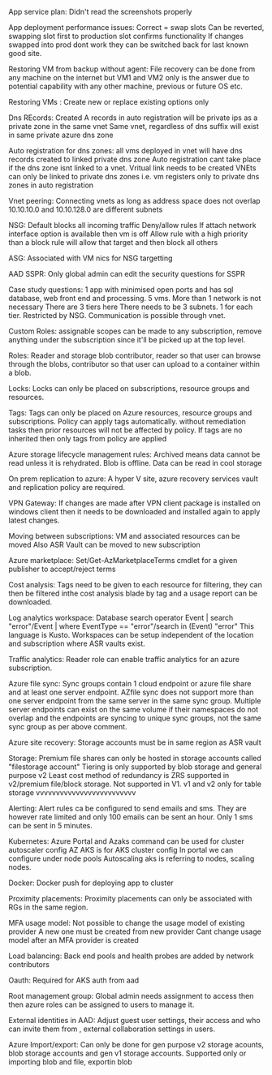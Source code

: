 
App service plan:
Didn't read the screenshots properly

App deployment performance issues:
Correct = swap slots
Can be reverted, swapping slot first to production slot confirms functionality
If changes swapped into prod dont work they can be switched back for last known good site.

Restoring VM from backup without agent:
File recovery can be done from any machine on the internet but VM1 and VM2 only is the answer due to potential capability with any other machine, previous or future OS etc.

Restoring VMs :
Create new or replace existing options only

Dns REcords: 
Created A records in auto registration will be private ips as a private zone in the same vnet
Same vnet, regardless of dns suffix will exist in same private azure dns zone

Auto registration for dns zones: 
all vms deployed in vnet will have dns records created to linked private dns zone
Auto registration cant take place if the dns zone isnt linked to a vnet. Vritual link needs to be created
	VNEts can only be linked to private dns zones
	i.e. vm registers only to private dns zones in auto registration

Vnet peering:
Connecting vnets as long as address space does not overlap
10.10.10.0 and 10.10.128.0 are different subnets

NSG:
Default blocks all incoming traffic
Deny/allow rules
If attach network interface option is available then vm is off
Allow rule with a high priority than a block rule will allow that target and then block all others


ASG:
Associated with VM nics for NSG targetting

AAD SSPR:
Only global admin can edit the security questions for SSPR

Case study questions:
1 app with minimised open ports and has sql database, web front end and processing. 5 vms. 
	More than 1 network is not necessary
There are 3 tiers here
	There needs to be 3 subnets. 1 for each tier. Restricted by NSG. Communication is possible through vnet.

Custom Roles:
assignable scopes can be made to any subscription, remove anything under the subscription since it'll be picked up at the top level.

Roles:
Reader and storage blob contributor, reader so that user can browse through the blobs, contributor so that user can upload to a container within a blob.

Locks:
Locks can only be placed on subscriptions, resource groups and resources.

Tags:
Tags can only be placed on Azure resources, resource groups and subscriptions.
Policy can apply tags automatically.
without remediation tasks then prior resources will not be affected by policy.
If tags are no inherited then only tags from policy are applied

Azure storage lifecycle management rules:
Archived means data cannot be read unless it is rehydrated. Blob is offline.
Data can be read in cool storage

On prem replication to azure:
A hyper V site, azure recovery services vault and replication policy are required.

VPN Gateway:
If changes are made after VPN client package is installed on windows client then it needs to be downloaded and installed again to apply latest changes.

Moving between subscriptions:
VM and associated resources can be moved
Also ASR Vault can be moved to new subscription

Azure marketplace:
Set/Get-AzMarketplaceTerms cmdlet for a given publisher to accept/reject terms

Cost analysis:
Tags need to be given to each resource for filtering, they can then be filtered inthe cost analysis blade by tag and a usage report can be downloaded.

Log analytics workspace:
Database search operator Event | search "error"/Event | where EventType == "error"/search in (Event) "error"
This language is Kusto.
Workspaces can be setup independent of the location and subscription where ASR vaults exist.

Traffic analytics:
Reader role can enable traffic analytics for an azure subscription. 

Azure file sync:
Sync groups contain 1 cloud endpoint or azure file share and at least one server endpoint.
AZfile sync does not support more than one server endpoint from the same server in the same sync group.
Multiple server endpoints can exist on the same volume if their namespaces do not overlap and the endpoints are syncing to unique sync groups, not the same sync group as per above comment.

Azure site recovery:
Storage accounts must be in same region as ASR vault

Storage:
Premium file shares can only be hosted in storage accounts called "filestorage account"
Tiering is only supported by blob storage and general purpose v2
Least cost method of redundancy is ZRS supported in v2/premium file/block storage. Not supported in V1.
v1 and v2 only for table storage
vvvvvvvvvvvvvvvvvvvvvvvvv

Alerting:
Alert rules ca be configured to send emails and sms. 
They are however rate limited and only 100 emails can be sent an hour. Only 1 sms can be sent in 5 minutes.

Kubernetes:
Azure Portal and Azaks command can be used for cluster autoscaler config
	AZ AKS is for AKS cluster config
	In portal we can configure under node pools
Autoscaling aks is referring to nodes, scaling nodes.

Docker:
Docker push for deploying app to cluster

Proximity placements:
Proximity placements can only be associated with RGs in the same region.

MFA usage model:
Not possible to change the usage model of existing provider
A new one must be created from new provider
Cant change usage model after an MFA provider is created

Load balancing:
Back end pools and health probes are added by network contributors

Oauth:
Required for AKS auth from aad

Root management group:
Global admin needs assignment to access then then azure roles can be assigned to users to manage it.

External identities in AAD:
Adjust guest user settings, their access and who can invite them from , external collaboration settings in users.

Azure Import/export:
Can only be done for gen purpose v2 storage acounts, blob storage accounts and gen v1 storage accounts.
Supported only or importing blob and file, exportin blob